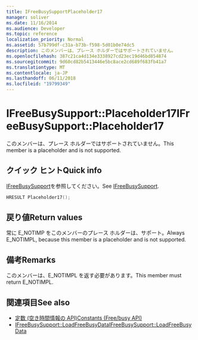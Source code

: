 ```yaml
---
title: IFreeBusySupportPlaceholder17
manager: soliver
ms.date: 11/16/2014
ms.audience: Developer
ms.topic: reference
localization_priority: Normal
ms.assetid: 57b799df-c31a-b73b-f598-5d01b0e74dc5
description: このメンバーは、プレース ホルダーではサポートされていません。
ms.openlocfilehash: 387c21ca4d134e3338927cd23ec19d46bd854874
ms.sourcegitcommit: 9d60cd82b5413446e5bc8ace2cd689f683fb41a7
ms.translationtype: MT
ms.contentlocale: ja-JP
ms.lasthandoff: 06/11/2018
ms.locfileid: "19799349"
---
```

# <a name="ifreebusysupportplaceholder17"></a><span data-ttu-id="9ddcb-103">IFreeBusySupport::Placeholder17</span><span class="sxs-lookup"><span data-stu-id="9ddcb-103">IFreeBusySupport::Placeholder17</span></span>

<span data-ttu-id="9ddcb-104">このメンバーは、プレース ホルダーではサポートされていません。</span><span class="sxs-lookup"><span data-stu-id="9ddcb-104">This member is a placeholder and is not supported.</span></span>
  
## <a name="quick-info"></a><span data-ttu-id="9ddcb-105">クイック ヒント</span><span class="sxs-lookup"><span data-stu-id="9ddcb-105">Quick info</span></span>

<span data-ttu-id="9ddcb-106">[IFreeBusySupport](ifreebusysupport.md)を参照してください。</span><span class="sxs-lookup"><span data-stu-id="9ddcb-106">See [IFreeBusySupport](ifreebusysupport.md).</span></span>
  
```cpp
HRESULT Placeholder17();
```

## <a name="return-values"></a><span data-ttu-id="9ddcb-107">戻り値</span><span class="sxs-lookup"><span data-stu-id="9ddcb-107">Return values</span></span>

<span data-ttu-id="9ddcb-108">常に E_NOTIMP をこのメンバーのプレース ホルダーは、サポート。</span><span class="sxs-lookup"><span data-stu-id="9ddcb-108">Always E_NOTIMPL, because this member is a placeholder and is not supported.</span></span>
  
## <a name="remarks"></a><span data-ttu-id="9ddcb-109">備考</span><span class="sxs-lookup"><span data-stu-id="9ddcb-109">Remarks</span></span>

<span data-ttu-id="9ddcb-110">このメンバーは、E_NOTIMPL を返す必要があります。</span><span class="sxs-lookup"><span data-stu-id="9ddcb-110">This member must return E_NOTIMPL.</span></span>
  
## <a name="see-also"></a><span data-ttu-id="9ddcb-111">関連項目</span><span class="sxs-lookup"><span data-stu-id="9ddcb-111">See also</span></span>

- [<span data-ttu-id="9ddcb-112">定数 (空き時間情報の API)</span><span class="sxs-lookup"><span data-stu-id="9ddcb-112">Constants (Free/busy API)</span></span>](constants-free-busy-api.md) 
- [<span data-ttu-id="9ddcb-113">IFreeBusySupport::LoadFreeBusyData</span><span class="sxs-lookup"><span data-stu-id="9ddcb-113">IFreeBusySupport::LoadFreeBusyData</span></span>](ifreebusysupport-loadfreebusydata.md)

